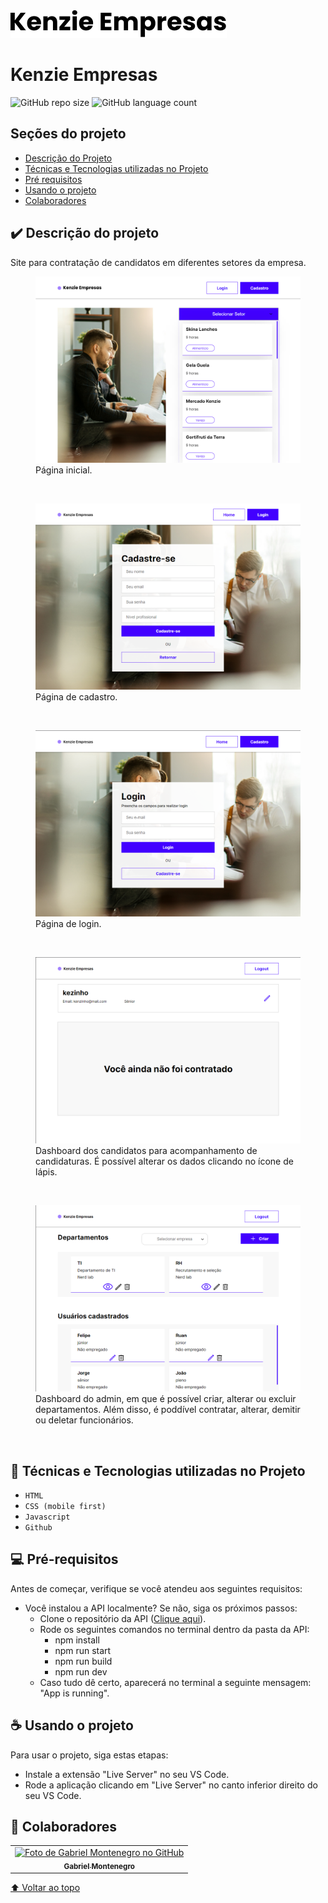 <img src="./src/assets/Kenzie-Empresas-logo.svg" alt="logo"/>

# Kenzie Empresas

![GitHub repo size](https://img.shields.io/github/repo-size/isgabriel/kenzie-empresas_frontend?style=for-the-badge)
![GitHub language count](https://img.shields.io/github/languages/count/isgabriel/kenzie-empresas_frontend?style=for-the-badge)

## Seções do projeto

-   [Descrição do Projeto]()
-   [Técnicas e Tecnologias utilizadas no Projeto]()
-   [Pré requisitos]()
-   [Usando o projeto]()
-   [Colaboradores]()

## ✔️ Descrição do projeto

<p>Site para contratação de candidatos em diferentes setores da empresa.</p>

<figure>
 <img src="./src/readme/Home.png"/>
 <figcaption>
  Página inicial.
 </figcaption>
</figure>
<p> </p>
<br/>

<figure>
 <img src="./src/readme/Register.png"/>
 <figcaption>
  Página de cadastro.
 </figcaption>
</figure>
<p> </p>
<br/>

<figure>
 <img src="./src/readme/Login.png"/>
 <figcaption>
  Página de login.
 </figcaption>
</figure>
<p> </p>
<br/>

<figure>
 <img src="./src/readme/User_Dash_1.png"/>
 <figcaption>
  Dashboard dos candidatos para acompanhamento de candidaturas. É possível alterar os dados clicando no ícone de lápis.
 </figcaption>
</figure>
<p> </p>
<br/>

<figure>
 <img src="./src/readme/Adm_Dash.png"/>
 <figcaption>
  Dashboard do admin, em que é possível criar, alterar ou excluir departamentos. Além disso, é poddível contratar, alterar, demitir ou deletar funcionários. 
 </figcaption>
</figure>
<p> </p>
<br/>

## 🔨 Técnicas e Tecnologias utilizadas no Projeto
 - `HTML`
 - `CSS (mobile first)`
 - `Javascript`
 - `Github`

 ## 💻 Pré-requisitos

Antes de começar, verifique se você atendeu aos seguintes requisitos:

-   Você instalou a API localmente? Se não, siga os próximos passos:
    - Clone o repositório da API (<a href="https://github.com/Jardel-Kenzie/m2-api-empresas">Clique aqui</a>).
    - Rode os seguintes comandos no terminal dentro da pasta da API: 
      - npm install
      - npm run start
      - npm run build
      - npm run dev
    - Caso tudo dê certo, aparecerá no terminal a seguinte mensagem: "App is running".

## ☕ Usando o projeto

Para usar o projeto, siga estas etapas:

-   Instale a extensão "Live Server" no seu VS Code.
-   Rode a aplicação clicando em "Live Server" no canto inferior direito do seu VS Code.
 
 ## 🤝 Colaboradores
 <table>
  <tr>
    <td align="center">
      <a href="http://github.com/isgabriel">
        <img src="https://avatars.githubusercontent.com/u/100328347?v=4" width="100px;" alt="Foto de Gabriel Montenegro no GitHub"/><br>
        <sub>
          <b>Gabriel Montenegro</b>
        </sub>
      </a>
    </td>
  </tr>
</table>

[⬆ Voltar ao topo](#kenzie-empresas)<br>

 
